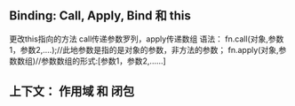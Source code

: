 ## Binding: Call, Apply, Bind 和 this
更改this指向的方法
call传递参数罗列，apply传递数组
语法：
fn.call(对象,参数1，参数2,....);//此地参数是指的是对象的参数，非方法的参数；
fn.apply(对象,参数数组)//参数数组的形式:[参数1，参数2,......]


## 上下文： 作用域 和 闭包
